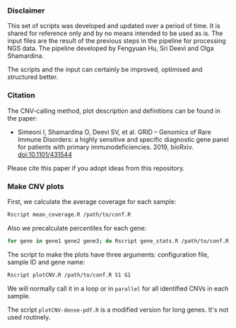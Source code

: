 ### Disclaimer

This set of scripts was developed and updated over a period of time. It is shared for reference only and by no means intended to be used as is. The input files are the result of the previous steps in the pipeline for processing NGS data. The pipeline developed by Fengyuan Hu, Sri Deevi and Olga Shamardina.

The scripts and the input can certainly be improved, optimised and structured better.

### Citation

The CNV-calling method, plot description and definitions can be found in the paper:

* Simeoni I, Shamardina O, Deevi SV, et al. GRID – Genomics of Rare Immune Disorders: a highly sensitive and specific diagnostic gene panel for patients with primary immunodeficiencies. 2019, bioRxiv. [doi:10.1101/431544](https://doi.org/10.1101/431544)

Please cite this paper if you adopt ideas from this repository.


### Make CNV plots

First, we calculate the average coverage for each sample:

```sh
Rscript mean_coverage.R /path/to/conf.R
```

Also we precalculate percentiles for each gene:

```sh
for gene in gene1 gene2 gene3; do Rscript gene_stats.R /path/to/conf.R $gene; done
```

The script to make the plots have three arguments: configuration file, sample ID and gene name:

```sh
Rscript plotCNV.R /path/to/conf.R S1 G1
```

We will normally call it in a loop or in `parallel` for all identified CNVs in each sample.


The script `plotCNV-dense-pdf.R` is a modified version for long genes. It's not used routinely.
